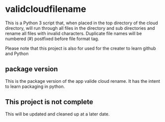 # validcloudfilename
This is a Python 3 script that, when placed in the top directory of the cloud directory, will run through all files in the directory and sub directories and rename all files with invalid characters. Duplicate file names will be numbered (#) postfixed before file format tag.

Please note that this project is also for used for the creater to learn github and Python

## package version
This is the package version of the app valide cloud rename. It has the intent to learn packaging in python.

## This project is not complete
This will be updated and cleaned up at a later date.